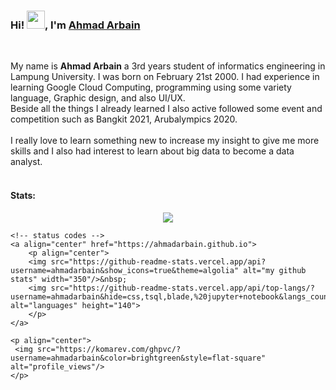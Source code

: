 ### Hi! <img src="https://github.com/TheDudeThatCode/TheDudeThatCode/blob/master/Assets/Hi.gif" width="29px">, I'm [Ahmad Arbain](https://www.linkedin.com/in/ahmad-arbain-33201b1bb/) 
</br>

My name is **Ahmad Arbain** a 3rd years student of informatics engineering in Lampung University. I was born on February 21st 2000. I had experience in learning Google Cloud Computing, programming using some variety language, Graphic design, and also UI/UX. <br> 
Beside all the things I already learned I also active followed some event and competition such as Bangkit 2021, Arubalympics 2020. 
<br><br>I really love to learn something new to increase my insight to give me more skills and I also had interest to learn about big data to become a data analyst.<br><br> 

#### Stats:  

<p align="center">
    <!-- thropy -->
    <a href="#">
        <p align="center">
            <img src="https://github-profile-trophy.vercel.app/?username=ahmadarbain&column=7&theme=algolia"/>
        </p>
    </a>

    <!-- status codes -->
    <a align="center" href="https://ahmadarbain.github.io">
        <p align="center">
        <img src="https://github-readme-stats.vercel.app/api?username=ahmadarbain&show_icons=true&theme=algolia" alt="my github stats" width="350"/>&nbsp;
        <img src="https://github-readme-stats.vercel.app/api/top-langs/?username=ahmadarbain&hide=css,tsql,blade,%20jupyter+notebook&langs_count=10&theme=algolia&layout=compact" alt="languages" height="140">
        </p>
    </a>

    <p align="center">
     <img src="https://komarev.com/ghpvc/?username=ahmadarbain&color=brightgreen&style=flat-square" alt="profile_views"/>
    </p>
</p>
